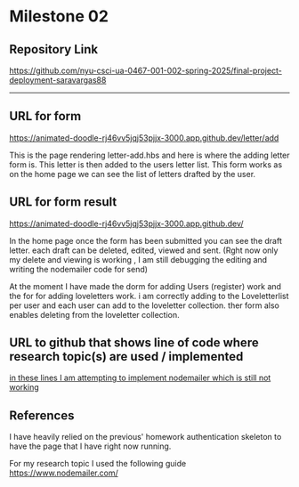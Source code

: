 Milestone 02
===

Repository Link
---
https://github.com/nyu-csci-ua-0467-001-002-spring-2025/final-project-deployment-saravargas88

---

URL for form 
---
https://animated-doodle-rj46vv5jqj53pjjx-3000.app.github.dev/letter/add

This is the page rendering letter-add.hbs and here is where the adding letter form is. This letter is then added to the users letter list. 
This form works as on the home page we can see the list of letters drafted by the user. 

URL for form result
---
https://animated-doodle-rj46vv5jqj53pjjx-3000.app.github.dev/

In the home page once the form has been submitted you can see the draft letter. each draft can be deleted, edited, viewed and sent. (Rght now only my delete and viewing is working , I am still debugging the editing and writing the nodemailer code for send)

At the moment I have made the dorm for adding Users (register) work and the for for adding loveletters work. i am correctly adding to the Loveletterlist per user and each user can add to the loveletter collection. ther form also enables deleting from the loveletter collection. 


URL to github that shows line of code where research topic(s) are used / implemented
--- 
[in these lines I am attempting to implement nodemailer which is still not working](https://github.com/nyu-csci-ua-0467-001-002-spring-2025/final-project-deployment-saravargas88/blob/afb3f9b22d985779279510c1eb72db6de6287bce/app.mjs#L186-L213)


References 
---
I have heavily relied on the previous' homework authentication skeleton to have the page that I have right now running. 

For my research topic I used the following guide https://www.nodemailer.com/


